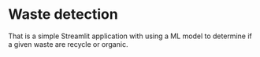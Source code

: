 # Waste detection

That is a simple Streamlit application with using a ML model to determine if a given waste are recycle or organic.
